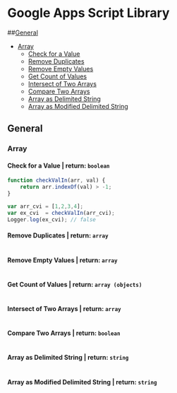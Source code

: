 # Google Apps Script Library

##[General](#general)
* [Array](#array)
  * [Check for a Value](#check-for-a-value)
  * [Remove Duplicates](#remove-duplicates)
  * [Remove Empty Values](#remove-empty)
  * [Get Count of Values](#get-count-of-values)
  * [Intersect of Two Arrays](#intersect-of-two-arrays)
  * [Compare Two Arrays](#compare-two-arrays)
  * [Array as Delimited String](#array-as-delimited-string)
  * [Array as Modified Delimited String](#array-as-modified-delimited-string)

## General

### Array

#### Check for a Value | return: `boolean`

```javascript
function checkValIn(arr, val) { 
	return arr.indexOf(val) > -1; 
}

var arr_cvi = [1,2,3,4];
var ex_cvi  = checkValIn(arr_cvi);
Logger.log(ex_cvi); // false
```

#### Remove Duplicates | return: `array`

```javascript
```

#### Remove Empty Values | return: `array`

```javascript
```

#### Get Count of Values | return: `array (objects)`

```javascript
```

#### Intersect of Two Arrays | return: `array`

```javascript
```

#### Compare Two Arrays | return: `boolean`

```javascript
```

#### Array as Delimited String | return: `string`

```javascript
```

#### Array as Modified Delimited String | return: `string`

```javascript
```
